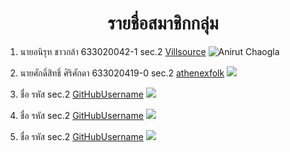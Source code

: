 <center> <h1>รายชื่อสมาชิกกลุ่ม</h1> </center>

1. นายอนิรุท ชาวกล้า 633020042-1 sec.2 [Villsource](https://github.com/VillSource)
![Anirut Chaogla](https://raw.githubusercontent.com/Modelerconso/Lab-4-Software-Engineering/master/media/profile.anirut.jpg)

1. นายศักดิ์สิทธิ์ ศิริศักดา 633020419-0 sec.2 [athenexfolk](https://github.com/athenexfolk)
![](https://raw.githubusercontent.com/Modelerconso/Lab-4-Software-Engineering/master/media/profile.saksit.jpg)

1. ชื่อ รหัส sec.2 [GitHubUsername](https://github.com/GitHubUsername)
![](picurl)

1. ชื่อ รหัส sec.2 [GitHubUsername](https://github.com/GitHubUsername)
![](picurl)

1. ชื่อ รหัส sec.2 [GitHubUsername](https://github.com/GitHubUsername)
![](picurl)
